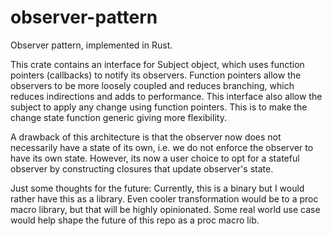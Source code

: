 # observer-pattern
Observer pattern, implemented in Rust.

This crate contains an interface for Subject object, which uses function pointers (callbacks) to notify its observers. Function pointers allow the observers to be more loosely coupled and reduces branching, which reduces indirections and adds to performance.
This interface also allow the subject to apply any change using function pointers. This is to make the change state function generic giving more flexibility.

A drawback of this architecture is that the observer now does not necessarily have a state of its own, i.e. we do not enforce the observer to have its own state. However, its now a user choice to opt for a stateful observer by constructing closures that update observer's state.

Just some thoughts for the future:
Currently, this is a binary but I would rather have this as a library. Even cooler transformation would be to a proc macro library, but that will be highly opinionated. Some real world use case would help shape the future of this repo as a proc macro lib.
